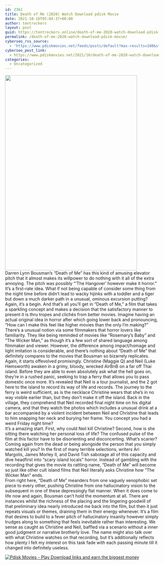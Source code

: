 ```yaml
---
id: 2361
title: Death of Me (2020) Watch Download pdisk Movie
date: 2021-10-16T05:04:37+00:00
author: tentrockers
layout: post
guid: https://tentrockers.online/death-of-me-2020-watch-download-pdisk-movie/
permalink: /death-of-me-2020-watch-download-pdisk-movie/
cyberseo_rss_source:
  - 'https://www.pdiskmovies.net/feeds/posts/default?max-results=100&start-index=101'
cyberseo_post_link:
  - https://www.pdiskmovies.net/2021/10/death-of-me-2020-watch-download-pdisk.html
categories:
  - Uncategorized
---
```

<div class="separator">
  <a href="https://1.bp.blogspot.com/-ftIlM0BCoh0/YVlKvqKw5JI/AAAAAAAAAfM/dd-spz6GHco2-6cLa-pMyd5h9AcvVhu_gCLcBGAsYHQ/s1600/Death%2Bof%2BMe%2B%25282020%2529%2BWatch%2BDownload%2Bpdisk%2BMovie.jpg" imageanchor="1"><img loading="lazy" border="0" data-original-height="1600" data-original-width="1080" height="640" src="https://1.bp.blogspot.com/-ftIlM0BCoh0/YVlKvqKw5JI/AAAAAAAAAfM/dd-spz6GHco2-6cLa-pMyd5h9AcvVhu_gCLcBGAsYHQ/w432-h640/Death%2Bof%2BMe%2B%25282020%2529%2BWatch%2BDownload%2Bpdisk%2BMovie.jpg" width="432" /></a>
</div>



<div>
  <div>
    <span>Darren Lynn Bousman’s “Death of Me” has this kind of amusing elevator pitch that it almost makes its willpower to do nothing with it all of the extra annoying. The pitch was possibly “‘The Hangover&#8217; however make it horror.” It’s a first-rate idea. What if not being capable of consider some thing from the night time before didn’t lead to wacky hijinks with a toddler and a tiger but down a much darker path in a unusual, ominous excursion putting? Again, it’s a begin. And that’s all you’ll get in “Death of Me,” a film that takes a sparkling concept and makes a decision that the satisfactory manner to present it is thru tropes and clichés from better movies. Imagine having an actual original idea in horror after which going lower back and pronouncing, “How can I make this feel like higher movies than the only I’m making?” There’s a unusual notion via some filmmakers that horror lovers like familiarity. They like being reminded of movies like “Rosemary’s Baby” and “The Wicker Man,” as though it’s a few sort of shared language among filmmaker and viewer. However, the difference among impact/homage and light imitation is considerable, and there’s nothing about “Death of Me” that definitely compares to the movies that Bousman so bizarrely replicates.</span>
  </div>
  
  <div>
    <span>Again, it starts offevolved promisingly. Christine (Maggie Q) and Neil (Luke Hemsworth) awaken in a grimy, bloody, wrecked AirBnB on a far off Thai island. Before they are able to even absolutely ask what the hell goes on, they’re in a rushed panic, seeking to trap a ferry that allows you to pass domestic once more. It’s revealed that Neil is a tour journalist, and the 2 got here to the island to record its way of life and records. The journey to the ferry is weird sufficient, as is the necklace Christine wears that she’s in no way visible earlier than, but they don’t make it off the island. Back in the village, they comprehend that Neil recorded final night time on his digital camera, and that they watch the photos which includes a unusual drink at a bar accompanied by a violent incident between Neil and Christine that leads to him snapping her neck and burying her frame. You concept you had a weird Friday night time?</span>
  </div>
  
  <div>
    <span>It’s a amazing start. First, why could Neil kill Christine? Second, how is she sitting there watching her personal loss of life? The confused pulse of the film at this factor have to be disorienting and disconcerting. What’s scarier? Coming again from the dead or being alongside the person that you simply watched kill you? In the first of many terrible selections, writers Ari Margolis, James Morley II, and David Tish sabotage all of this capacity and dive headfirst into “scary island locals” horror. Instead of gambling with the recording that gives the movie its rattling name, “Death of Me” will become so just like other cult island films that Neil literally asks Christine how “The Wicker Man” ends.</span>
  </div>
  
  <div>
    <span>From right here, “Death of Me” meanders from one vaguely xenophobic set piece to every other, pushing Christine from one hallucinatory vision to the subsequent in one of these depressingly flat manner. When it does come to life now and again, Bousman can’t hold the momentum at all. There are instances whilst the richness of the placing and the lingering goodwill of that preliminary idea nearly introduced me back into the film, but then it just repeats visuals or themes, draining them in their energy whenever. It’s a film that desires to build to a fever pitch of hallucinatory insanity however simply trudges along to something that feels inevitable rather than interesting. We sense as caught as Christine and Neil, baffled via a scenario without a inner good judgment or narrative brotherly love. The name might also talk over with what Christine watches on that recording, but it’s additionally reflects how plenty I felt my interest on this task fade with each passing minute till it changed into definitely useless.</span>
  </div>
</div>

[![](https://1.bp.blogspot.com/-a93bp85aB6g/YUXjACCiX3I/AAAAAAAAbQE/GHmPI7h0af0tqn6tYzd0cdrDv9Hu9LUSACLcBGAsYHQ/s16000/Play_it_New-removebg-preview.png "Pdisk Movies - Play Download links and earn the biggest money")](https://kofilink.com/1/bnYybHdsMDA0YzBx?dn=1)